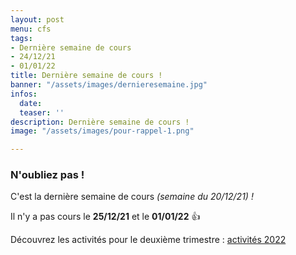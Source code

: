 ```yaml
---
layout: post
menu: cfs
tags:
- Dernière semaine de cours
- 24/12/21
- 01/01/22
title: Dernière semaine de cours !
banner: "/assets/images/dernieresemaine.jpg"
infos:
  date: 
  teaser: ''
description: Dernière semaine de cours !
image: "/assets/images/pour-rappel-1.png"

---
```

### N'oubliez pas !

C'est la dernière semaine de cours _(semaine du 20/12/21) !_

Il n'y a pas cours le **25/12/21** et le **01/01/22** 👍

Découvrez les activités pour le deuxième trimestre : [activités 2022](https://www12.iclub.be/myiclub3_CFS_register.asp?ClubID=559&LG=FR&Categorie=6 "Activités 2022")
